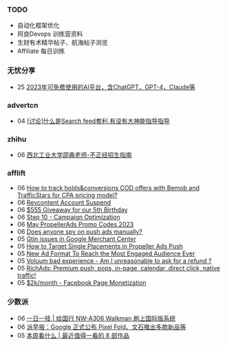 ### TODO
-  自动化框架优化
-  阿良Devops 训练营资料
-  生财有术精华帖子、航海帖子浏览
-  Affiliate 每日训练

### 无忧分享
<!-- ruyo:START -->
-  25 [2023年可免费使用的AI平台，含ChatGPT，GPT-4，Claude等](https://51.ruyo.net/18350.html)<!-- ruyo:END -->

### advertcn
<!-- advertcn:START -->
-  04 [[讨论]什么是Search feed套利,有没有大神能指导指导](https://www.advertcn.com/forum.php?mod=viewthread&tid=110195)<!-- advertcn:END -->

### zhihu
<!-- zhihu:START -->
-  06 [西北工业大学邵典老师-不正经招生指南](http://zhuanlan.zhihu.com/p/623058801?utm_campaign=rss&utm_medium=rss&utm_source=rss&utm_content=title)<!-- zhihu:END -->

### afflift
<!-- afflift:START -->
-  06 [How to track holds&amp;conversions COD offers with Bemob and TrafficStars for CPA pricing model?](https://afflift.com/f/threads/how-to-track-holds-conversions-cod-offers-with-bemob-and-trafficstars-for-cpa-pricing-model.10891/)
-  06 [Revcontent Account Suspend](https://afflift.com/f/threads/revcontent-account-suspend.10833/)
-  06 [$555 Giveaway for our 5th Birthday](https://afflift.com/f/threads/555-giveaway-for-our-5th-birthday.10855/)
-  06 [Step 10 - Campaign Optimization](https://afflift.com/f/threads/step-10-campaign-optimization.7481/)
-  06 [May PropellerAds Promo Codes 2023](https://afflift.com/f/threads/may-propellerads-promo-codes-2023.10871/)
-  06 [Does anyone spy on push ads manually?](https://afflift.com/f/threads/does-anyone-spy-on-push-ads-manually.10890/)
-  05 [Gtin issues in Google Merchant Center](https://afflift.com/f/threads/gtin-issues-in-google-merchant-center.10495/)
-  05 [How to Target Single Placements in Propeller Ads Push](https://afflift.com/f/threads/how-to-target-single-placements-in-propeller-ads-push.10869/)
-  05 [New Ad Format To Reach the Most Engaged Audience Ever](https://afflift.com/f/threads/new-ad-format-to-reach-the-most-engaged-audience-ever.10806/)
-  05 [Voluum bad experience - Am I unreasonable to ask for a refund ?](https://afflift.com/f/threads/voluum-bad-experience-am-i-unreasonable-to-ask-for-a-refund.10814/)
-  05 [RichAds: Premium push, pops, in-page, calendar, direct click, native traffic!](https://afflift.com/f/threads/richads-premium-push-pops-in-page-calendar-direct-click-native-traffic.991/)
-  05 [$2k/month - Facebook Page Monetization](https://afflift.com/f/threads/2k-month-facebook-page-monetization.10637/)<!-- afflift:END -->

### 少数派
<!-- sspai:START -->
-  06 [一日一技 | 给国行 NW-A306 Walkman 刷上国际版系统](https://sspai.com/post/79531)
-  06 [派早报：Google 正式公布 Pixel Fold、文石推出多款新品等](https://sspai.com/post/79590)
-  05 [本周看什么 | 最近值得一看的 8 部作品](https://sspai.com/post/79581)<!-- sspai:END -->
